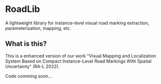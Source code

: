 # RoadLib
A lightweight library for instance-level visual road marking extraction, parameterization, mapping, etc.

## What is this? 

This is a enhanced version of our work "Visual Mapping and Localization System Based on Compact Instance-Level Road Markings With Spatial Uncertainty" (RA-L 2022).

Code comming soon...
